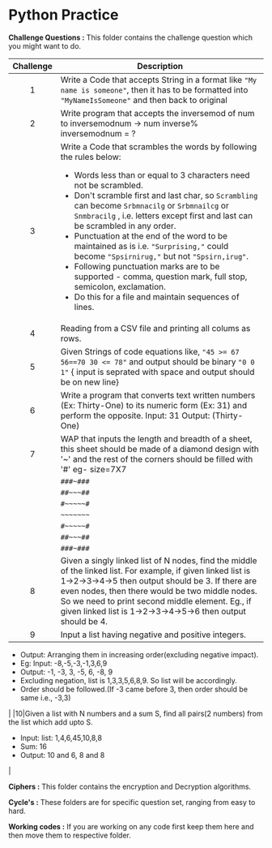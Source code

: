 # Python Practice


**Challenge Questions :** This folder contains the challenge question which you might want to do.

| Challenge | Description |
| :---: | --- |
|1 | Write a Code that accepts String in a format like `"My name is someone"`, then it has to be formatted into `"MyNameIsSomeone"` and then back to original |
|2| Write program that accepts the inversemod of num to inversemodnum  -> num inverse% inversemodnum = ? |
|3 | Write a Code that scrambles the words by following the rules below: <ul><li>Words less than or equal to 3 characters need not be scrambled.</li><li>Don't scramble first and last char, so `Scrambling` can become `Srbmnacilg` or `Srbmnailcg` or `Snmbracilg` , i.e. letters except first and last can be scrambled in any order.</li><li>Punctuation at the end of the word to be maintained as is i.e. `"Surprising,"` could become `"Spsirnirug,"` but not `"Spsirn,irug"`.</li><li>Following punctuation marks are to be supported - comma, question mark, full stop, semicolon, exclamation.</li><li>Do this for a file and maintain sequences of lines.</li></ul>|
|4|Reading from a CSV file and printing all colums as rows.|
|5|Given Strings of code equations like, `"45 >= 67 56==70 30 <= 78"` and output should be binary `"0 0 1"` { input is seprated with space and output should be on new line}|
|6|Write a program that converts text written numbers (Ex: Thirty-One) to its numeric form (Ex: 31) and perform the opposite. Input: 31 Output: (Thirty-One)|
|7|WAP that inputs the length and breadth of a sheet, this sheet should be made of a diamond design with '~' and the rest of the corners should be filled with '#' eg- size=7X7 |
| |`###~###`|
| |`##~~~##`|
| |`#~~~~~#`|
| |`~~~~~~~`|
| |`#~~~~~#`|
| |`##~~~##`|
| |`###~###`|
|8|Given a singly linked list of N nodes, find the middle of the linked list. For example, if given linked list is 1->2->3->4->5 then output should be 3. If there are even nodes, then there would be two middle nodes. So we need to print second middle element. Eg., if given linked list is 1->2->3->4->5->6 then output should be 4.|
|9| Input a list having negative and positive integers.
<ul><li>Output: Arranging them in increasing order(excluding negative impact).</li>
<li>Eg: Input: -8,-5,-3,-1,3,6,9</li>
<li>Output: -1, -3, 3, -5, 6, -8, 9</li>
<li>Excluding negation, list is 1,3,3,5,6,8,9. So list will be accordingly.</li>
<li>Order should be followed.(If -3 came before 3, then order should be same i.e., -3,3)</li></ul>|
|10|Given a list with N numbers and a sum S, find all pairs(2 numbers) from the list which add upto S.
<ul><li>Input: list: 1,4,6,45,10,8,8</li>
<li>Sum: 16</li>
<li>Output: 10 and 6, 8 and 8</li></ul>|

**Ciphers :** This folder contains the encryption and Decryption algorithms.

**Cycle's :** These folders are for specific question set, ranging from easy to hard.

**Working codes :** If you are working on any code first keep them here and then move them to respective folder.
